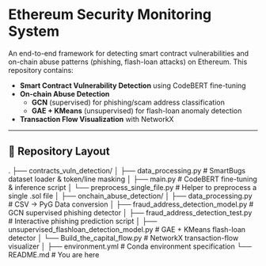 # Ethereum Security Monitoring System

An end-to-end framework for detecting smart contract vulnerabilities and on-chain abuse patterns (phishing, flash-loan attacks) on Ethereum. This repository contains:

- **Smart Contract Vulnerability Detection** using CodeBERT fine-tuning  
- **On-chain Abuse Detection**  
  - **GCN** (supervised) for phishing/scam address classification  
  - **GAE + KMeans** (unsupervised) for flash-loan anomaly detection  
- **Transaction Flow Visualization** with NetworkX  

---

## 📂 Repository Layout
.
├── contracts_vuln_detection/
│ ├── data_processing.py # SmartBugs dataset loader & token/line masking
│ ├── main.py # CodeBERT fine-tuning & inference script
│ └── preprocess_single_file.py # Helper to preprocess a single .sol file
│
├── onchain_abuse_detection/
│ ├── data_processing.py # CSV → PyG Data conversion
│ ├── fraud_address_detection_model.py # GCN supervised phishing detector
│ ├── fraud_address_detection_test.py # Interactive phishing prediction script
│ ├── unsupervised_flashloan_detection_model.py # GAE + KMeans flash-loan detector
│ └── Build_the_capital_flow.py # NetworkX transaction-flow visualizer
│
├── environment.yml # Conda environment specification
└── README.md # You are here
